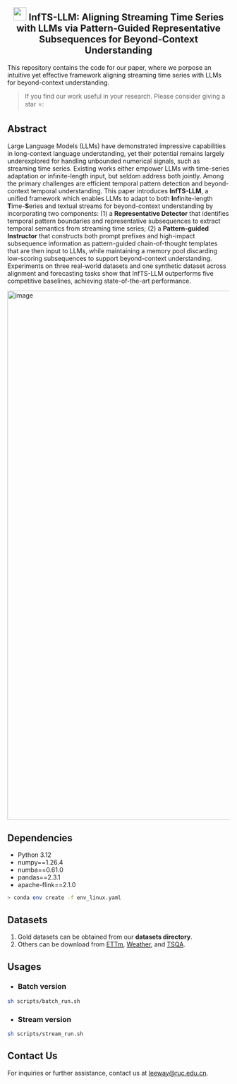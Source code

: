 <div align="center">
  <h2><b> <img src="https://github.com/user-attachments/assets/d275986b-27c3-4462-afd7-5c58a836a0b8" style="width:30px;height:30px;"> InfTS-LLM: Aligning Streaming Time Series with LLMs via Pattern-Guided Representative Subsequences for Beyond-Context Understanding </b></h2>
</div>

This repository contains the code for our paper, where we porpose an intuitive yet effective framework aligning streaming time series with LLMs for beyond-context understanding.

> If you find our work useful in your research. Please consider giving a star ⭐:

## Abstract
Large Language Models (LLMs) have demonstrated impressive capabilities in long-context language understanding, yet their potential remains largely underexplored for handling unbounded numerical signals, such as streaming time series. Existing works either empower LLMs with time-series adaptation or infinite-length input, but seldom address both jointly. Among the primary challenges are efficient temporal pattern detection and beyond-context temporal understanding. This paper introduces **InfTS-LLM**, a unified framework which enables LLMs to adapt to both **Inf**inite-length **T**ime-**S**eries and textual streams for beyond-context understanding by incorporating two components: (1) a **Representative Detector** that identifies temporal pattern boundaries and representative subsequences to extract temporal semantics from streaming time series; (2) a **Pattern-guided Instructor** that constructs both prompt prefixes and high-impact subsequence information as pattern-guided chain-of-thought templates that are then input to LLMs, while maintaining a memory pool discarding low-scoring subsequences to support beyond-context understanding. Experiments on three real-world datasets and one synthetic dataset across alignment and forecasting tasks show that InfTS-LLM outperforms five competitive baselines, achieving state-of-the-art performance.

<p align="left">
  <img width="1200" alt="image" src="https://github.com/user-attachments/assets/aea3c8b0-8000-4f21-bd20-6adb2c2f63a1" />
</p>

## Dependencies

* Python 3.12
* numpy==1.26.4
* numba==0.61.0
* pandas==2.3.1
* apache-flink==2.1.0

```bash
> conda env create -f env_linux.yaml
```

## Datasets
1. Gold datasets can be obtained from our **datasets directory**.
2. Others can be download from [ETTm](https://drive.google.com/drive/folders/1eXR9w5eW2IMaJzbKWuMjTvdXehvYpMKA), [Weather](https://drive.google.com/drive/folders/1cKPfcZamEWcF48ZvXyubwhkuz84tupu4), and [TSQA](https://huggingface.co/datasets/ChengsenWang/TSQA).

## Usages
* ### Batch version

```bash
sh scripts/batch_run.sh
```

* ### Stream version
   
```bash
sh scripts/stream_run.sh
```

## Contact Us
For inquiries or further assistance, contact us at [leeway@ruc.edu.cn](mailto:leeway@ruc.edu.cn).
